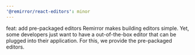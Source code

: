 ```yaml
---
'@remirror/react-editors': minor
---
```


feat: add pre-packaged editors
Remirror makes building editors simple. Yet, some developers just want to have a out-of-the-box editor that can be plugged into their application. For this, we provide the pre-packaged editors.

